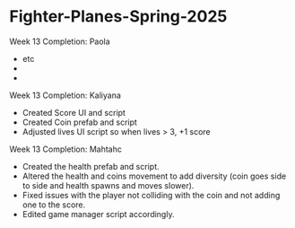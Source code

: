 # Fighter-Planes-Spring-2025
Week 13 Completion:
  Paola
- etc
- 
- 

Week 13 Completion:
   Kaliyana 
- Created Score UI and script
- Created Coin prefab and script
- Adjusted lives UI script so when lives > 3, +1 score

Week 13 Completion:
  Mahtahc 
- Created the health prefab and script.
- Altered the health and coins movement to add diversity (coin goes side to side and health spawns and moves slower).
- Fixed issues with the player not colliding with the coin and not adding one to the score.
- Edited game manager script accordingly.
